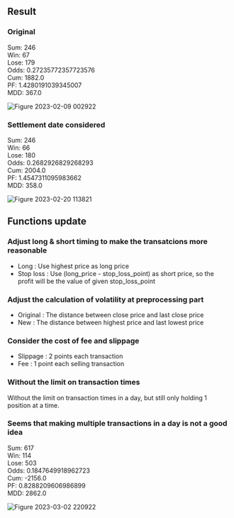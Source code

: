 ## Result

### Original
Sum: 246  
Win: 67  
Lose: 179  
Odds: 0.27235772357723576  
Cum: 1882.0  
PF: 1.4280191039345007  
MDD: 367.0  

![Figure 2023-02-09 002922](https://user-images.githubusercontent.com/34659552/217591381-591efa46-821c-45aa-ba19-2fdce3065edf.png)

### Settlement date considered
Sum: 246  
Win: 66  
Lose: 180  
Odds: 0.2682926829268293  
Cum: 2004.0  
PF: 1.4547311095983662  
MDD: 358.0  

![Figure 2023-02-20 113821](https://user-images.githubusercontent.com/34659552/220004071-4ace9cb8-fd6b-48a6-8a91-97a616ecc897.png)

## Functions update

### Adjust long & short timing to make the transatcions more reasonable

- Long : Use highest price as long price
- Stop loss : Use (long_price - stop_loss_point) as short price, so the profit will be the value of given stop_loss_point

### Adjust the calculation of volatility at preprocessing part

- Original : The distance between close price and last close price
- New : The distance between highest price and last lowest price

### Consider the cost of fee and slippage

- Slippage : 2 points each transaction
- Fee : 1 point each selling transaction  

### Without the limit on transaction times
Without the limit on transaction times in a day, but still only holding 1 position at a time.

### Seems that making multiple transactions in a day is not a good idea

Sum: 617   
Win: 114    
Lose: 503  
Odds: 0.1847649918962723  
Cum: -2156.0  
PF: 0.8288209606986899  
MDD: 2862.0

![Figure 2023-03-02 220922](https://user-images.githubusercontent.com/34659552/222451948-05e5aca9-c0c3-40e2-914f-c0bb3eabbf25.png)
